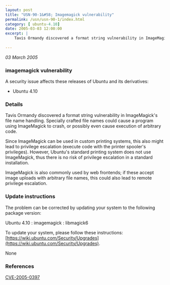 ```yaml
---
layout: post
title: "USN-90-1&#58; Imagemagick vulnerability"
permalink: /usn/usn-90-1/index.html
category: [ ubuntu-4.10]
date: 2005-03-03 12:00:00
excerpt: |
    Tavis Ormandy discovered a format string vulnerability in ImageMagick&#39;s file name handling. Specially crafted file names could cause a program using ImageMagick to crash, or possibly even cause execution of arbitrary code.
    
--- 
```

 
 

*03 March 2005*

### imagemagick vulnerability

A security issue affects these releases of Ubuntu and its derivatives:

* Ubuntu 4.10

### Details

Tavis Ormandy discovered a format string vulnerability in ImageMagick&#39;s file name handling. Specially crafted file names could cause a program using ImageMagick to crash, or possibly even cause execution of arbitrary code.

Since ImageMagick can be used in custom printing systems, this also might lead to privilege escalation (execute code with the printer spooler&#39;s privileges). However, Ubuntu&#39;s standard printing system does not use ImageMagick, thus there is no risk of privilege escalation in a standard installation.

ImageMagick is also commonly used by web frontends; if these accept image uploads with arbitrary file names, this could also lead to remote privilege escalation.

### Update instructions

The problem can be corrected by updating your system to the following package version:

Ubuntu 4.10
 : imagemagick 
 : libmagick6 

To update your system, please follow these instructions: [https://wiki.ubuntu.com/Security/Upgrades](https://wiki.ubuntu.com/Security/Upgrades).

None

### References

 
 [CVE-2005-0397](http://people.ubuntu.com/~ubuntu-security/cve/CVE-2005-0397)
 

